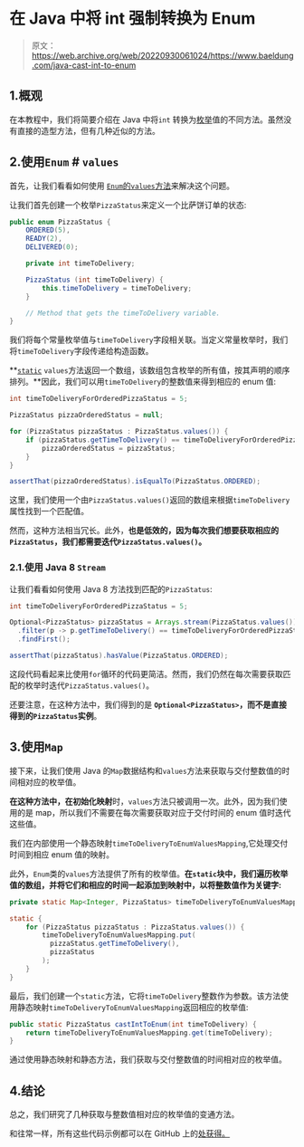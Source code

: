 # 在 Java 中将 int 强制转换为 Enum

> 原文：<https://web.archive.org/web/20220930061024/https://www.baeldung.com/java-cast-int-to-enum>

## 1.概观

在本教程中，我们将简要介绍在 Java 中将`int` 转换为[枚举](/web/20220628143636/https://www.baeldung.com/a-guide-to-java-enums)值的不同方法。虽然没有直接的造型方法，但有几种近似的方法。

## 2.使用`Enum` # `values`

首先，让我们看看如何使用 [`Enum`的`values`方法](https://web.archive.org/web/20220628143636/https://docs.oracle.com/javase/tutorial/java/javaOO/enum.html)来解决这个问题。

让我们首先创建一个枚举`PizzaStatus`来定义一个比萨饼订单的状态:

```java
public enum PizzaStatus {
    ORDERED(5),
    READY(2),
    DELIVERED(0);

    private int timeToDelivery;

    PizzaStatus (int timeToDelivery) {
        this.timeToDelivery = timeToDelivery;
    }

    // Method that gets the timeToDelivery variable.
}
```

我们将每个常量枚举值与`timeToDelivery`字段相关联。当定义常量枚举时，我们将`timeToDelivery`字段传递给构造函数。

**[`static`](/web/20220628143636/https://www.baeldung.com/java-static) `values`方法返回一个数组，该数组包含枚举的所有值，按其声明的顺序排列。**因此，我们可以用`timeToDelivery`的整数值来得到相应的 enum 值:

```java
int timeToDeliveryForOrderedPizzaStatus = 5;

PizzaStatus pizzaOrderedStatus = null;

for (PizzaStatus pizzaStatus : PizzaStatus.values()) {
    if (pizzaStatus.getTimeToDelivery() == timeToDeliveryForOrderedPizzaStatus) {
        pizzaOrderedStatus = pizzaStatus;
    }
}

assertThat(pizzaOrderedStatus).isEqualTo(PizzaStatus.ORDERED);
```

这里，我们使用一个由`PizzaStatus.values()`返回的数组来根据`timeToDelivery`属性找到一个匹配值。

然而，这种方法相当冗长。此外，**也是低效的，因为每次我们想要获取相应的`PizzaStatus`，我们都需要迭代`PizzaStatus.values()`。**

### 2.1.使用 Java 8 `Stream`

让我们看看如何使用 Java 8 方法找到匹配的`PizzaStatus`:

```java
int timeToDeliveryForOrderedPizzaStatus = 5;

Optional<PizzaStatus> pizzaStatus = Arrays.stream(PizzaStatus.values())
  .filter(p -> p.getTimeToDelivery() == timeToDeliveryForOrderedPizzaStatus)
  .findFirst();

assertThat(pizzaStatus).hasValue(PizzaStatus.ORDERED);
```

这段代码看起来比使用`for`循环的代码更简洁。然而，我们仍然在每次需要获取匹配的枚举时迭代`PizzaStatus.values()`。

还要注意，在这种方法中，我们得到的是 **`Optional<PizzaStatus>`，而不是直接得到的`PizzaStatus`实例**。

## 3.使用`Map`

接下来，让我们使用 Java 的`Map`数据结构和`values`方法来获取与交付整数值的时间相对应的枚举值。

**在这种方法中，在初始化映射**时，`values`方法只被调用一次。此外，因为我们使用的是 map，所以我们不需要在每次需要获取对应于交付时间的 enum 值时迭代这些值。

我们在内部使用一个静态映射`timeToDeliveryToEnumValuesMapping`,它处理交付时间到相应 enum 值的映射。

此外，`Enum`类的`values`方法提供了所有的枚举值。**在`static`块中，我们遍历枚举值的数组，并将它们和相应的时间一起添加到映射中，以将整数值作为关键字:**

```java
private static Map<Integer, PizzaStatus> timeToDeliveryToEnumValuesMapping = new HashMap<>();

static {
    for (PizzaStatus pizzaStatus : PizzaStatus.values()) {
        timeToDeliveryToEnumValuesMapping.put(
          pizzaStatus.getTimeToDelivery(),
          pizzaStatus
        );
    }
}
```

最后，我们创建一个`static`方法，它将`timeToDelivery`整数作为参数。该方法使用静态映射`timeToDeliveryToEnumValuesMapping`返回相应的枚举值:

```java
public static PizzaStatus castIntToEnum(int timeToDelivery) {
    return timeToDeliveryToEnumValuesMapping.get(timeToDelivery);
}
```

通过使用静态映射和静态方法，我们获取与交付整数值的时间相对应的枚举值。

## 4.结论

总之，我们研究了几种获取与整数值相对应的枚举值的变通方法。

和往常一样，所有这些代码示例都可以在 GitHub 上的[处获得。](https://web.archive.org/web/20220628143636/https://github.com/eugenp/tutorials/tree/master/core-java-modules/core-java-lang-2)